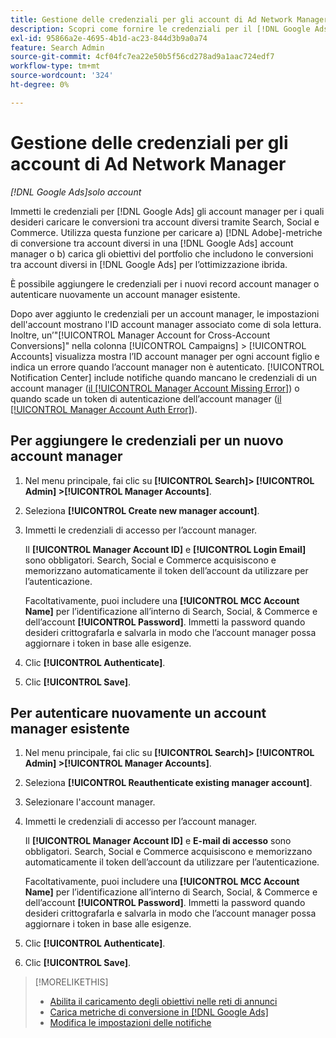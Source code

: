 ```yaml
---
title: Gestione delle credenziali per gli account di Ad Network Manager
description: Scopri come fornire le credenziali per il [!DNL Google Ads] account manager.
exl-id: 95866a2e-4695-4b1d-ac23-844d3b9a0a74
feature: Search Admin
source-git-commit: 4cf04fc7ea22e50b5f56cd278ad9a1aac724edf7
workflow-type: tm+mt
source-wordcount: '324'
ht-degree: 0%

---
```


# Gestione delle credenziali per gli account di Ad Network Manager

*[!DNL Google Ads]solo account*

Immetti le credenziali per [!DNL Google Ads] gli account manager per i quali desideri caricare le conversioni tra account diversi tramite Search, Social e Commerce. Utilizza questa funzione per caricare a) [!DNL Adobe]-metriche di conversione tra account diversi in una [!DNL Google Ads] account manager o b) carica gli obiettivi del portfolio che includono le conversioni tra account diversi in [!DNL Google Ads] per l’ottimizzazione ibrida.

<!-- [Maybe later: and c) sync conversion value rules for accounts that use cross-account conversion tracking with Google Ads.] -->

È possibile aggiungere le credenziali per i nuovi record account manager o autenticare nuovamente un account manager esistente.

Dopo aver aggiunto le credenziali per un account manager, le impostazioni dell&#39;account mostrano l&#39;ID account manager associato come di sola lettura. Inoltre, un’&quot;[!UICONTROL Manager Account for Cross-Account Conversions]&quot; nella colonna [!UICONTROL Campaigns] > [!UICONTROL Accounts] visualizza mostra l’ID account manager per ogni account figlio e indica un errore quando l’account manager non è autenticato. [!UICONTROL Notification Center] include notifiche quando mancano le credenziali di un account manager ([il [!UICONTROL Manager Account Missing Error]](/help/search-social-commerce/notifications/notification-about.md)) o quando scade un token di autenticazione dell’account manager ([il [!UICONTROL Manager Account Auth Error]](/help/search-social-commerce/notifications/notification-about.md)).

## Per aggiungere le credenziali per un nuovo account manager

1. Nel menu principale, fai clic su **[!UICONTROL Search]> [!UICONTROL Admin] >[!UICONTROL Manager Accounts]**.

1. Seleziona **[!UICONTROL Create new manager account]**.

1. Immetti le credenziali di accesso per l’account manager.

   Il **[!UICONTROL Manager Account ID]** e **[!UICONTROL Login Email]** sono obbligatori. Search, Social e Commerce acquisiscono e memorizzano automaticamente il token dell’account da utilizzare per l’autenticazione.

   Facoltativamente, puoi includere una **[!UICONTROL MCC Account Name]** per l’identificazione all’interno di Search, Social, &amp; Commerce e dell’account **[!UICONTROL Password]**. Immetti la password quando desideri crittografarla e salvarla in modo che l’account manager possa aggiornare i token in base alle esigenze.

1. Clic **[!UICONTROL Authenticate]**.

1. Clic **[!UICONTROL Save]**.

## Per autenticare nuovamente un account manager esistente

1. Nel menu principale, fai clic su **[!UICONTROL Search]> [!UICONTROL Admin] >[!UICONTROL Manager Accounts]**.

1. Seleziona **[!UICONTROL Reauthenticate existing manager account]**.

1. Selezionare l&#39;account manager.

1. Immetti le credenziali di accesso per l’account manager.

   Il **[!UICONTROL Manager Account ID]** e **E-mail di accesso** sono obbligatori. Search, Social e Commerce acquisiscono e memorizzano automaticamente il token dell’account da utilizzare per l’autenticazione.

   Facoltativamente, puoi includere una **[!UICONTROL MCC Account Name]** per l’identificazione all’interno di Search, Social, &amp; Commerce e dell’account **[!UICONTROL Password]**. Immetti la password quando desideri crittografarla e salvarla in modo che l’account manager possa aggiornare i token in base alle esigenze.

1. Clic **[!UICONTROL Authenticate]**.

1. Clic **[!UICONTROL Save]**.

>[!MORELIKETHIS]
>
>* [Abilita il caricamento degli obiettivi nelle reti di annunci](/help/search-social-commerce/tools/objective-upload-to-networks.md)
>* [Carica metriche di conversione in [!DNL Google Ads]](/help/search-social-commerce/tools/conversion-metrics-upload-to-google.md)
>* [Modifica le impostazioni delle notifiche](/help/search-social-commerce/notifications/notification-edit.md)
